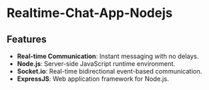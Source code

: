 # Realtime-Chat-App-Nodejs

## Features

- **Real-time Communication**: Instant messaging with no delays.
- **Node.js**: Server-side JavaScript runtime environment.
- **Socket.io**: Real-time bidirectional event-based communication.
- **ExpressJS**: Web application framework for Node.js.
